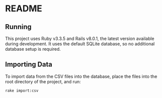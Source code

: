 # README

## Running

This project uses Ruby v3.3.5 and Rails v8.0.1, the latest version available
during development. It uses the default SQLite database, so no additional
database setup is required.

## Importing Data

To import data from the CSV files into the database, place the files into the
root directory of the project, and run:

```shell
rake import:csv
```
